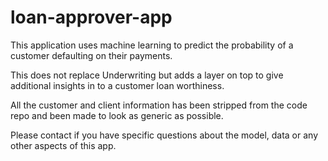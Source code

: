 # loan-approver-app
This application uses machine learning to predict the probability of a customer defaulting on their payments.

This does not replace Underwriting but adds a layer on top to give additional insights in to a customer loan worthiness.

All the customer and client information has been stripped from the code repo and been made to look as generic as possible.

Please contact if you have specific questions about the model, data or any other aspects of this app.
